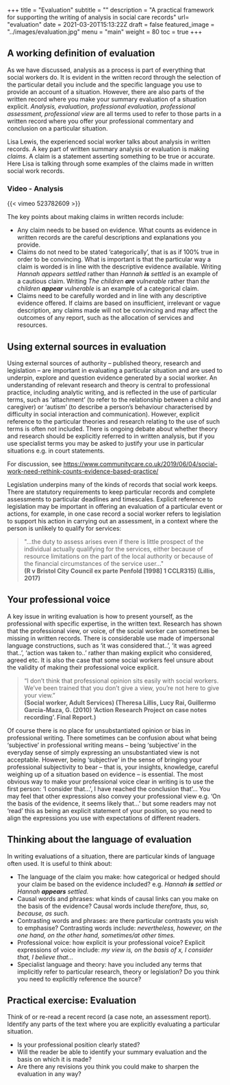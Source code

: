+++
title = "Evaluation"
subtitle = ""
description = "A practical framework for supporting the writing of analysis in social care records"
url= "evaluation"
date = 2021-03-20T15:13:22Z
draft = false
featured_image = "../images/evaluation.jpg"
menu = "main"
weight = 80
toc = true
+++
## A working definition of evaluation

As we have discussed, analysis as a process is part of everything that social workers do. It is evident in the written record through the selection of the particular detail you include and the specific language you use to provide an account of a situation. However, there are also parts of the written record where you make your summary evaluation of a situation explicit. _Analysis, evaluation, professional evaluation, professional assessment, professional view_ are all terms used to refer to those parts in a written record where you offer your professional commentary and conclusion on a particular situation.

Lisa Lewis, the experienced social worker talks about analysis in written records. A key part of written summary analysis or evaluation is making _claims_. A claim is a statement asserting something to be true or accurate. Here Lisa is talking through some examples of the claims made in written social work records.

### Video - Analysis

{{< vimeo 523782609 >}}

The key points about making claims in written records include:

* Any claim needs to be based on evidence. What counts as evidence in written records are the careful descriptions and explanations you provide.
* Claims do not need to be stated ‘categorically’, that is as if 100% true in order to be convincing. What is important is that the particular way a claim is worded is in line with the descriptive evidence available. Writing _Hannah appears settled_ rather than _Hannah **is** settled_ is an example of a cautious claim. Writing _The children **are** vulnerable_ rather than _the children **appear** vulnerable_ is an example of a categorical claim.
* Claims need to be carefully worded and in line with any descriptive evidence offered. If claims are based on insufficient, irrelevant or vague description, any claims made will not be convincing and may affect the outcomes of any report, such as the allocation of services and resources.

## Using external sources in evaluation

Using external sources of authority – published theory, research and legislation – are important in evaluating a particular situation and are used to underpin, explore and question evidence generated by a social worker. An understanding of relevant research and theory is central to professional practice, including analytic writing, and is reflected in the use of particular terms, such as ‘attachment’ (to refer to the relationship between a  child and caregiver) or ‘autism’ (to describe a person’s behaviour characterised by difficulty in social interaction and communication).  However, explicit reference to the particular theories and research relating to the use of such terms is often not included. There is ongoing debate about whether theory and research should be explicitly referred to in written analysis, but if you use specialist terms you may be asked to justify your use in particular situations e.g. in court statements.

For discussion, see <https://www.communitycare.co.uk/2019/06/04/social-work-need-rethink-counts-evidence-based-practice/>

Legislation underpins many of the kinds of records that social work keeps. There are statutory requirements to keep particular records and complete assessments to particular deadlines and timescales. Explicit reference to legislation may be important in offering an evaluation of a particular event or actions, for example, in one case record a social worker refers to legislation to support his action in carrying out an assessment, in a context where the person is unlikely to qualify for services:  

> "…the duty to assess arises even if there is little prospect of the individual actually qualifying for the services, either because of resource limitations on the part of the  local authority or because of the financial circumstances of the service user…"  
**(R v Bristol City Council ex parte Penfold [1998] 1 CCLR315) (Lillis, 2017)**

## Your professional voice

A key issue in writing evaluation is how to present yourself, as the professional with specific expertise, in the written text. Research has shown that the professional view, or voice, of the social worker can sometimes be missing in written records. There is considerable use made of impersonal language constructions, such as ‘it was considered that..’, ‘it was agreed that..’, ‘action was taken to..’ rather than making explicit who considered, agreed etc. It is also the case that some social workers feel unsure about the validity of making their professional voice explicit.

> “I don’t think that professional opinion sits easily with social workers. We’ve been trained that you don’t give a view, you’re not here to give your view.”  
**(Social worker, Adult Services) (Theresa Lillis, Lucy Rai, Guillermo  Garcia-Maza, G. (2010) ‘Action Research Project on case notes recording’. Final Report.)**

Of course there is no place for unsubstantiated opinion or bias in professional writing. There sometimes can be confusion about what being ‘subjective’ in professional writing means – being ‘subjective’ in the everyday sense of simply expressing an unsubstantiated view is not acceptable. However, being ‘subjective’ in the sense of bringing your professional subjectivity to bear – that is, your insights, knowledge, careful weighing up of a situation based on evidence – is essential. The most obvious way to make your professional voice clear in writing is to use the first person: ‘I consider that…’, I have reached the conclusion that’… You may feel that other expressions also convey your professional view e.g. ‘On the basis of the evidence, it seems likely that…’ but some readers may not ‘read’ this as being an explicit statement of your position, so you need to align the expressions you use with expectations of different readers.

## Thinking about the language of evaluation

In writing evaluations of a situation, there are particular kinds of language often used. It is useful to think about:

* The language of the claim you make: how categorical or hedged should your claim be based on the evidence included? e.g. _Hannah **is** settled or Hannah **appears** settled._
* Causal words and phrases: what kinds of causal links can you make on the basis of the evidence? Causal words include _therefore, thus, so,  because, as such._
* Contrasting words and phrases: are there particular contrasts you wish to emphasise? Contrasting words include: _nevertheless, however, on the one hand, on the other hand, sometimes/at other times._
* Professional voice: how explicit is your professional voice? Explicit expressions of voice include: _my view is, on the basis of x, I consider that, I believe that…_
* Specialist language and theory: have you included any terms that implicitly refer to particular research, theory or legislation? Do you think you need to explicitly reference the source?

## Practical exercise: Evaluation

Think of or re-read a recent record (a case note, an assessment report). Identify any parts of the text where you are explicitly evaluating a particular situation.  

* Is your professional position clearly stated?
* Will the reader be able to identify your summary evaluation and the basis on which it is made?
* Are there any revisions you think you could make to sharpen the evaluation in any way?
